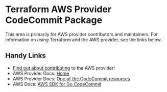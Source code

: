 # Terraform AWS Provider CodeCommit Package

This area is primarily for AWS provider contributors and maintainers. For information on _using_ Terraform and the AWS provider, see the links below.


## Handy Links

* [Find out about contributing](https://hashicorp.github.io/terraform-provider-aws/#contribute) to the AWS provider!
* AWS Provider Docs: [Home](https://registry.terraform.io/providers/hashicorp/aws/latest/docs)
* AWS Provider Docs: [One of the CodeCommit resources](https://registry.terraform.io/providers/hashicorp/aws/latest/docs/resources/codecommit_repository)
* AWS Docs: [AWS SDK for Go CodeCommit](https://docs.aws.amazon.com/sdk-for-go/api/service/codecommit/)
